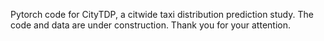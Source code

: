 Pytorch code for CityTDP, a citwide taxi distribution prediction study.
The code and data are under construction.
Thank you for your attention.
